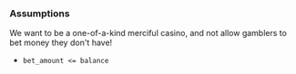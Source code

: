 ### Assumptions

We want to be a one-of-a-kind merciful casino, and not allow gamblers to bet money they don't have!
- `bet_amount <= balance`

